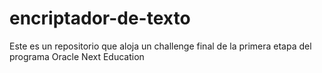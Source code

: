 # encriptador-de-texto
Este es un repositorio que aloja un challenge final de la primera etapa del programa Oracle Next Education
